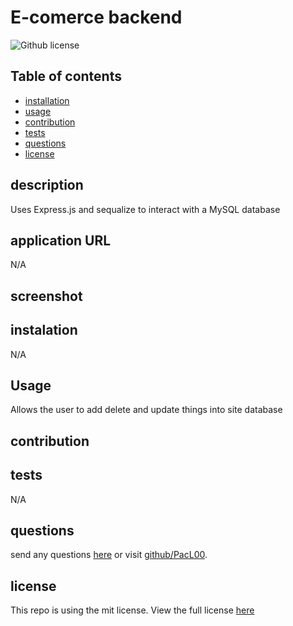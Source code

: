 # E-comerce backend
  ![Github license](https://img.shields.io/badge/license-mit-blue.svg)
  ## Table of contents
  * [installation](#installation)
  * [usage](#usage)
  * [contribution](#contribution)
  * [tests](#tests)
  * [questions](#questions)
  * [license](#license)
  ## description
  Uses Express.js and sequalize to interact with a MySQL database
  ## application URL
  N/A
  ## screenshot
  
  ## instalation
  N/A
  ## Usage
  Allows the user to add delete and update things into site database
  ## contribution
  
  ## tests
  N/A
  ## questions
  send any questions [here](mailto:Lukerpace@gmail.com?subject=[Github]question) or visit [github/PacL00](https://github.com/PacL00).
  
  ## license
  This repo is using the mit license. View the full license [here](https://choosealicense.com/licenses/mit/)
  
